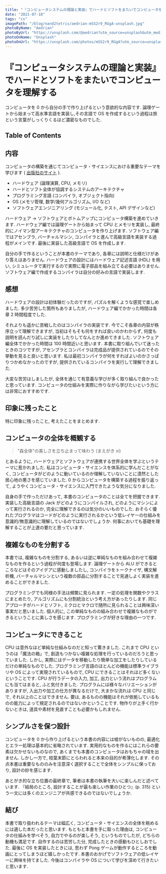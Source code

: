 ```yaml
---
title: "『コンピュータシステムの理論と実装』でハードとソフトをまたいでコンピュータを理解する"
date: "2021-07-18"
tags: "cs"
imagePath: "/blog/nand2tetris/aedrian-mSS2r9_RGgA-unsplash.jpg"
photoByName: "Aedrian"
photoByUrl: "https://unsplash.com/@aedrian?utm_source=unsplash&utm_medium=referral&utm_content=creditCopyText"
photoOnName: "Unsplash"
photoOnUrl: "https://unsplash.com/photos/mSS2r9_RGgA?utm_source=unsplash&utm_medium=referral&utm_content=creditCopyText"
---
```


# 『コンピュータシステムの理論と実装』でハードとソフトをまたいでコンピュータを理解する

コンピュータを 0 から自分の手で作り上げるという意欲的な内容です.
論理ゲートから始まって高水準言語を実装し,その言語で OS を作成するという過程は旅という言葉がしっくりくるほど濃密なものでした.

## Table of Contents

## 内容

コンピュータの構築を通じてコンピュータ・サイエンスにおける重要なテーマを学びます ( [出版社のサイト](https://www.oreilly.co.jp/books/9784873117126/) ).

- ハードウェア (論理演算, CPU, メモリ)
- ハードとソフト全体が協調するシステムのアーキテクチャ
- プログラミング言語 (コンパイラ, オブジェクト指向)
- OS (メモリ管理, 数学/幾何アルゴリズム, I/O など)
- ソフトウェアエンジニアリング (モジュール化, テスト, API デザインなど)

ハードウェア → ソフトウェアとボトムアップにコンピュータ構築を進めていきます.
ハードウェア編では論理ゲートから始まって CPU とメモリを実装し, 最終的にノイマン型アーキテクチャのコンピュータを作り上げます.
ソフトウェア編ではアセンブラ, バーチャルマシン, コンパイラと進んで高級言語を実装する過程がメインです. 最後に実装した高級言語で OS を作成します.

自分の手で作るということが本書のテーマであり, 各章には説明と仕様だけがあり答えはありません.
ハードウェアの設計にはハードウェア記述言語 (HDL) を用い, シミュレータで実行するので実際に電子部品を組み立てる必要はありません. ソフトウェア編で作成するコンパイラは自分の好みの言語で実装します.

## 感想

ハードウェアの設計は初体験だったのですが, パズルを解くような感覚で楽しめました. 多少苦労した箇所もありましたが, ハードウェア編でかかった時間は各章 2 時間程度でした.

それよりも遥かに苦戦したのはコンパイラの実装です. 今でこそ各章の内容が秩序立って理解できますが, 当初はそもそも何をすれば良いのかわからず, 何度も説明を読んだり試しに実装をしたりしてなんとか進めてきました. ソフトウェア編全体でかかった時間は 100 時間近いと思います. 本書に取り組んでいて迷ったときのコツですが, アセンブラとコンパイラは完成品が提供されているのでその挙動を見ると良いと思います. 私は最初コンパイラが何をすればよいのかさっぱりつかめなかったのですが, 提供されているコンパイラを実行して理解できました.

大変な苦労はしましたが, 全体を通じて有意義な学びが多く取り組んで良かったと思っています. コンピュータの仕組みを実際に作りながら学びたいという方には非常におすすめです.

## 印象に残ったこと

特に印象に残ったこと, 考えたことをまとめます.

## コンピュータの全体を概観する

>"森全体"の美しさを立ち止まって味わう (まえがき xi)

とあるように, ハードウェアとソフトウェアが連携する世界全体を学ぶというテーマに惹かれました.
私はコンピュータ・サイエンスを体系的に学んだことがなく, コンピュータがどのように動いているのか理解していないことに漠然とした居心地の悪さを感じていました. 0 からコンピュータを構築する過程を振り返って, ようやくコンピュータ・サイエンスに入門できたような気分になりました.

自身の手で作っただけあって, 本書のコンピュータのことは全てを把握できます. 実装した高級言語の Jack がどのようにコンパイルされ, どのようにマシンによって実行されるのか, 完全に理解できるのは気分のいいものでした.
おそらく優れたプログラマはコードがどのように実行されるかという低レイヤーの仕組みを意識的/無意識的に理解しているのではないでしょうか. 何事においても基礎を理解することが上達の要だと思っています.

## 複雑なものを分割する

本書では, 複雑なものを分割する, あるいは逆に単純なものを組み合わせて複雑なものを作るという過程が何度も登場します. 論理ゲートから ALU ができるところなどはそのアイデアに感動しましたし, コンパイラをトークナイザ, 構文解析機, バーチャルマシンという複数の部品に分割することで見通しよく実装を進めることができました.

プログラミングでも同様の手法は頻繁に見られます. 一定の処理を関数やクラスにまとめたり, アルゴリズムにも分割統治という考え方があったりします. 同じアプローチがハードとソフト, ミクロとマクロで随所に見られることは興味深い事実だと思いました.
個人的に, この単純なものの組み合わせで複雑なものができるということに美しさを感じます. プログラミングが好きな理由の一つです.

## コンピュータにできること

CPU は意外なほど単純な仕組みなのだと知って驚きました. これまで CPU というのは「魔法の箱」で, 創造もつかない複雑な処理を行っているのだろうと思っていました. しかし, 実際にはデータを移動したり簡単な加工をしたりしているだけの単純なものでした. プログラミング言語のほとんどの機能は標準ライブラリや OS によって実現されているもので, CPU にできることはそれほど多くないということです.
CPU が行うデータの入力, 加工, 出力という流れはプログラムにも当てはまると, ふと気付きました. プログラムには様々なバリエーションがありますが, 入出力や加工の仕方が異なるだけで, 大まかな流れは CPU と同じで, それ以上のことはできません. 要は, あるものの機能はそれが依拠しているものの能力によって規定されるのではないかということです. 物作りが上手く行かないときは, 道具や素材を見直すことも必要かもしれません.

## シンプルさを保つ設計

コンピュータを 0 から作り上げるという本書の内容には嘘がないものの, 最適化とエラー処理は基本的に省略されています. 実用的なものを作るにはこれらの要素は欠かせないものなので, あくまでも本書のコンピュータはおもちゃの域を出ません.
しかし一方で, 枝葉末節にとらわれると本来の目的が希薄化します. その点本書は重要なもののみを注意深く選択することで全体をシンプルに保っており, 設計の妙を感じます.

あとがき的な立ち位置の最終章で, 筆者は本書の執筆を大いに楽しんだと述べています. 『結局のところ, 設計することが最も楽しい作業のひとつ』(p. 315) という一文には多くのエンジニアが共感できるのではないでしょうか.

## 結び

本書で取り扱われるテーマは幅広く, コンピュータ・サイエンスの全体を眺めるには適した本だったと思います. もともと本書を手に取った理由は, コンピュータの仕組みを学べそう, 自力でやるのが楽しそう, というものでしたが, どちらの動機も満足です. 自作するのは苦労した分, 完成したときの感動もひとしおでした. 最後に OS を実装したときには, 思わず Pong ゲームが動作するところを動画にとってしまうほど嬉しかったです.
本書のおかげでソフトウェアの低レイヤーに興味を持てました. 今後はコンパイラや OS について学びを深めて行きたいと思います.
